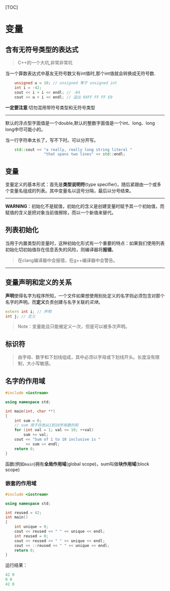 [TOC]

# 变量



## 含有无符号类型的表达式

> C++的一个大坑,非常非常坑

当一个算数表达式中基友无符号数又有int值时,那个int值就会转换成无符号数.

```cpp
	unsigned u = 10; // unsigned 等于 unsigned int
	int i = -42;
	cout << i + i << endl; // -84
	cout << u + i << endl; // 溢出 0XFF FF FF E0
```

**一定要注意**:切勿混用带符号类型和无符号类型



------

默认的浮点型字面值是一个double,默认的整数字面值是一个int、long、long long中尽可能小的。

当一行字符串太长了，写不下时。可以分开写。

```cpp
	std::cout << "a really, really long string literal "
				 "that spans two lines" << std::endl;
```

## 变量

变量定义的基本形式：首先是**类型说明符**(type specifier)，随后紧跟由一个或多个变量名组成的列表。其中变量名以逗号分隔，最后以分号结束。

------

**WARNING**：初始化不是赋值，初始化的含义是创建变量时赋予其一个初始值，而赋值的含义是把对象当前值擦除，而以一个新值来替代。

## 列表初始化

当用于内置类型的变量时，这种初始化形式有一个重要的特点：如果我们使用列表初始化切初始值存在信息丢失的风险，则编译器将**报错**。

> 在clang编译器中会报错，在g++编译器中会警告。



------

## 变量声明和定义的关系

**声明**使得名字为程序所知，一个文件如果想使用别处定义的名字则必须包含对那个名字的声明。而**定义**负责创建与名字关联的*实体*。

```cpp
extern int i; // 声明
int j; // 定义
```

> Note：变量能且只能被定义一次，但是可以被多次声明。



## 标识符

> 由字母、数字和下划线组成，其中必须以字母或下划线开头。长度没有限制，大小写敏感。



## 名字的作用域

```cpp
#include <iostream>

using namespace std;

int main(int, char **)
{
    int sum = 0;
    // sum 用于存放从1到10所有数的和
    for (int val = 1; val <= 10; ++val)
        sum += val;
    cout << "Sum of 1 to 10 inclusive is "
         << sum << endl;
    return 0;
}
```

函数(例如`main`)拥有**全局作用域**(global scope)，sum叫做**块作用域**(block scope)

### 嵌套的作用域

```cpp
#include <iostream>

using namespace std;

int reused = 42;
int main()
{
    int unique = 0;
    cout << reused << " " << unique << endl;
    int reused = 0;
    cout << reused << " " << unique << endl;
    cout << ::reused << " " << unique << endl;
    return 0;
}
```

运行结果：

```cpp
42 0
0 0
42 0
```

